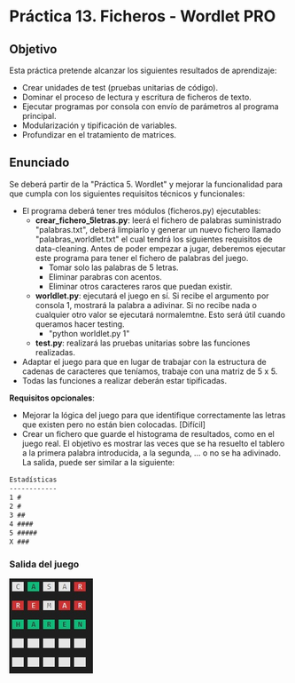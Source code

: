 # Práctica 13. Ficheros - Wordlet PRO

## Objetivo
Esta práctica pretende alcanzar los siguientes resultados de aprendizaje:
- Crear unidades de test (pruebas unitarias de código).
- Dominar el proceso de lectura y escritura de ficheros de texto.
- Ejecutar programas por consola con envío de parámetros al programa principal.
- Modularización y tipificación de variables.
- Profundizar en el tratamiento de matrices.

## Enunciado

Se deberá partir de la "Práctica 5. Wordlet" y mejorar la funcionalidad para que cumpla con los siguientes requisitos técnicos y funcionales:
- El programa deberá tener tres módulos (ficheros.py) ejecutables:
    + **crear_fichero_5letras.py**: leerá el fichero de palabras suministrado "palabras.txt", deberá limpiarlo y generar un nuevo fichero llamado "palabras_worldlet.txt" el cual tendrá los siguientes requisitos de data-cleaning. Antes de poder empezar a jugar, deberemos ejecutar este programa para tener el fichero de palabras del juego.
        - Tomar solo las palabras de 5 letras.
        - Eliminar parabras con acentos.
        - Eliminar otros caracteres raros que puedan existir.
    + **worldlet.py**: ejecutará el juego en sí. Si recibe el argumento por consola 1, mostrará la palabra a adivinar. Si no recibe nada o cualquier otro valor se ejecutará normalemtne. Esto será útil cuando queramos hacer testing.
        - "python worldlet.py 1"
    + **test.py**: realizará las pruebas unitarias sobre las funciones realizadas.
- Adaptar el juego para que en lugar de trabajar con la estructura de cadenas de caracteres que teníamos, trabaje con una matriz de 5 x 5.
- Todas las funciones a realizar deberán estar tipificadas.

**Requisitos opcionales**:
- Mejorar la lógica del juego para que identifique correctamente las letras que existen pero no están bien colocadas. [Difícil] 
- Crear un fichero que guarde el histograma de resultados, como en el juego real. El objetivo es mostrar las veces que se ha resuelto el tablero a la primera palabra introducida, a la segunda, ... o no se ha adivinado. La salida, puede ser similar a la siguiente:
```
Estadísticas
------------
1 #
2 #
3 ##
4 ####
5 #####
X ###
```

### Salida del juego
![Output](output.jpg)
